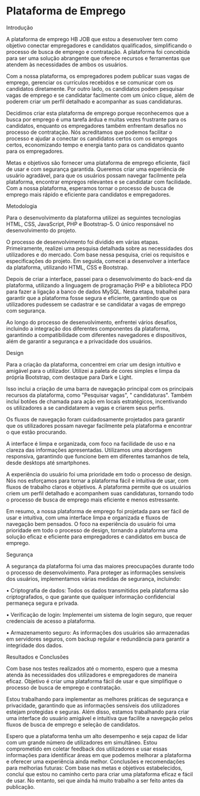 # Plataforma de Emprego
 
Introdução

A plataforma de emprego HB JOB que estou a desenvolver tem como objetivo conectar empregadores e candidatos qualificados, simplificando o processo de busca de emprego e contratação. A plataforma foi concebida para ser uma solução abrangente que oferece recursos e ferramentas que atendem às necessidades de ambos os usuários.

Com a nossa plataforma, os empregadores podem publicar suas vagas de emprego, gerenciar os currículos recebidos e se comunicar com os candidatos diretamente. Por outro lado, os candidatos podem pesquisar vagas de emprego e se candidatar facilmente com um único clique, além de poderem criar um perfil detalhado e acompanhar as suas candidaturas.

Decidimos criar esta plataforma de emprego porque reconhecemos que a busca por emprego é uma tarefa árdua e muitas vezes frustrante para os candidatos, enquanto os empregadores também enfrentam desafios no processo de contratação. Nós acreditamos que podemos facilitar o processo e ajudar a conectar os candidatos certos com os empregos certos, economizando tempo e energia tanto para os candidatos quanto para os empregadores.

Metas e objetivos são fornecer uma plataforma de emprego eficiente, fácil de usar e com segurança garantida. Queremos criar uma experiência de usuário agradável, para que os usuários possam navegar facilmente pela plataforma, encontrar empregos relevantes e se candidatar com facilidade. Com a nossa plataforma, esperamos tornar o processo de busca de emprego mais rápido e eficiente para candidatos e empregadores.

Metodologia 


Para o desenvolvimento da plataforma utilizei as seguintes tecnologias HTML, CSS, JavaScript, PHP e Bootstrap-5. O único responsável no desenvolvimento do projeto.

O processo de desenvolvimento foi dividido em várias etapas. Primeiramente, realizei uma pesquisa detalhada sobre as necessidades dos utilizadores e do mercado. Com base nessa pesquisa, criei os requisitos e especificações do projeto.
Em seguida, comecei a desenvolver a interface da plataforma, utilizando HTML, CSS e Bootstrap.

Depois de criar a interface, passei para o desenvolvimento do back-end da plataforma, utilizando a linguagem de programação PHP e a biblioteca PDO para fazer a ligação a banco de dados MySQL. Nesta etapa, trabalhei para garantir que a plataforma fosse segura e eficiente, garantindo que os utilizadores pudessem se cadastrar e se candidatar a vagas de emprego com segurança.

Ao longo do processo de desenvolvimento, enfrentei vários desafios, incluindo a integração dos diferentes componentes da plataforma, garantindo a compatibilidade com diferentes navegadores e dispositivos, além de garantir a segurança e a privacidade dos usuários.


Design


Para a criação da plataforma, concentrei em criar um design intuitivo e amigável para o utilizador. Utilizei a paleta de cores simples e limpa da própria Bootstrap, com destaque para Dark e Light.

Isso inclui a criação de uma barra de navegação principal com os principais recursos da plataforma, como "Pesquisar vagas", " candidaturas". Também incluí botões de chamada para ação em locais estratégicos, incentivando os utilizadores a se candidatarem a vagas e criarem seus perfis.

Os fluxos de navegação foram cuidadosamente projetados para garantir que os utilizadores possam navegar facilmente pela plataforma e encontrar o que estão procurando.

A interface é limpa e organizada, com foco na facilidade de uso e na clareza das informações apresentadas. Utilizamos uma abordagem responsiva, garantindo que funcione bem em diferentes tamanhos de tela, desde desktops até smartphones.

A experiência do usuário foi uma prioridade em todo o processo de design. Nós nos esforçamos para tornar a plataforma fácil e intuitiva de usar, com fluxos de trabalho claros e objetivos. A plataforma permite que os usuários criem um perfil detalhado e acompanhem suas candidaturas, tornando todo o processo de busca de emprego mais eficiente e menos estressante.

Em resumo, a nossa plataforma de emprego foi projetada para ser fácil de usar e intuitiva, com uma interface limpa e organizada e fluxos de navegação bem pensados. O foco na experiência do usuário foi uma prioridade em todo o processo de design, tornando a plataforma uma solução eficaz e eficiente para empregadores e candidatos em busca de emprego.


Segurança

A segurança da plataforma foi uma das maiores preocupações durante todo o processo de desenvolvimento. Para proteger as informações sensíveis dos usuários, implementamos várias medidas de segurança, incluindo:

  • Criptografia de dados: Todos os dados  transmitidos pela plataforma são criptografados, o que garante que qualquer informação confidencial permaneça segura e privada.

  • Verificação de login: Implementei um sistema de login seguro, que requer credenciais de acesso a plataforma.

  • Armazenamento seguro: As informações dos usuários são armazenadas em servidores seguros, com backup regular e redundância para garantir a integridade dos dados.

Resultados e Conclusões


Com base nos testes realizados até o momento, espero que a mesma atenda às necessidades dos utilizadores e empregadores de maneira eficaz. Objetivo é criar uma plataforma fácil de usar e que simplifique o processo de busca de emprego e contratação.

Estou trabalhando para implementar as melhores práticas de segurança e privacidade, garantindo que as informações sensíveis dos utilizadores estejam protegidas e seguras.
Além disso, estamos trabalhando para criar uma interface do usuário amigável e intuitiva que facilite a navegação pelos fluxos de busca de emprego e seleção de candidatos.

Espero que a plataforma tenha um alto desempenho e seja capaz de lidar com um grande número de utilizadores em simultâneo. Estou comprometido em coletar feedback dos utilizadores e usar essas informações para identificar áreas em que podemos melhorar a plataforma e oferecer uma experiência ainda melhor.
Conclusões e recomendações para melhorias futuras:
Com base nas metas e objetivos estabelecidos, concluí que estou no caminho certo para criar uma plataforma eficaz e fácil de usar. No entanto, sei que ainda há muito trabalho a ser feito antes da publicação.


